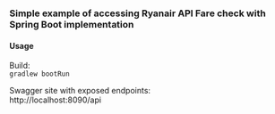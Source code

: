 ### Simple example of accessing Ryanair API Fare check with Spring Boot implementation

#### Usage

Build:  
```gradlew bootRun```  

Swagger site with exposed endpoints:  
http://localhost:8090/api  


